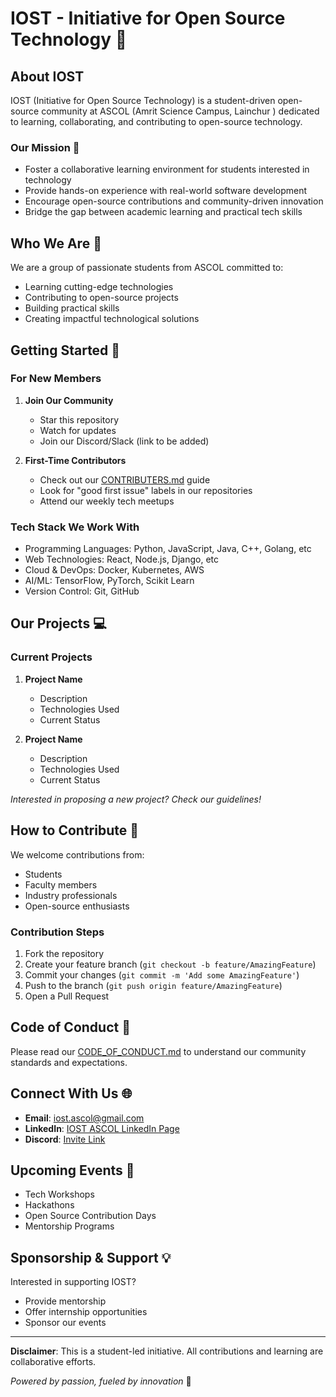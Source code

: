 # IOST - Initiative for Open Source Technology 🚀

## About IOST

IOST (Initiative for Open Source Technology) is a student-driven open-source community at ASCOL (Amrit Science Campus, Lainchur ) dedicated to learning, collaborating, and contributing to open-source technology.

### Our Mission 🎯

- Foster a collaborative learning environment for students interested in technology
- Provide hands-on experience with real-world software development
- Encourage open-source contributions and community-driven innovation
- Bridge the gap between academic learning and practical tech skills

## Who We Are 👥

We are a group of passionate students from ASCOL committed to:
- Learning cutting-edge technologies
- Contributing to open-source projects
- Building practical skills
- Creating impactful technological solutions

## Getting Started 🏁

### For New Members

1. **Join Our Community**
   - Star this repository
   - Watch for updates
   - Join our Discord/Slack (link to be added)

2. **First-Time Contributors**
   - Check out our [CONTRIBUTERS.md](contributers.md) guide
   - Look for "good first issue" labels in our repositories
   - Attend our weekly tech meetups

### Tech Stack We Work With

- Programming Languages: Python, JavaScript, Java, C++, Golang, etc 
- Web Technologies: React, Node.js, Django, etc
- Cloud & DevOps: Docker, Kubernetes, AWS
- AI/ML: TensorFlow, PyTorch, Scikit Learn
- Version Control: Git, GitHub

## Our Projects 💻

### Current Projects
1. **Project Name**
   - Description
   - Technologies Used
   - Current Status

2. **Project Name**
   - Description
   - Technologies Used
   - Current Status

*Interested in proposing a new project? Check our guidelines!*

## How to Contribute 🤝

We welcome contributions from:
- Students
- Faculty members
- Industry professionals
- Open-source enthusiasts

### Contribution Steps
1. Fork the repository
2. Create your feature branch (`git checkout -b feature/AmazingFeature`)
3. Commit your changes (`git commit -m 'Add some AmazingFeature'`)
4. Push to the branch (`git push origin feature/AmazingFeature`)
5. Open a Pull Request

## Code of Conduct 📜

Please read our [CODE_OF_CONDUCT.md](CODE_OF_CONDUCT.md) to understand our community standards and expectations.

## Connect With Us 🌐

- **Email**: iost.ascol@gmail.com
- **LinkedIn**: [IOST ASCOL LinkedIn Page]()
- **Discord**: [Invite Link]()

## Upcoming Events 📅

- Tech Workshops
- Hackathons
- Open Source Contribution Days
- Mentorship Programs

## Sponsorship & Support 💡

Interested in supporting IOST? 
- Provide mentorship
- Offer internship opportunities
- Sponsor our events

---

**Disclaimer**: This is a student-led initiative. All contributions and learning are collaborative efforts.

*Powered by passion, fueled by innovation* 🚀
